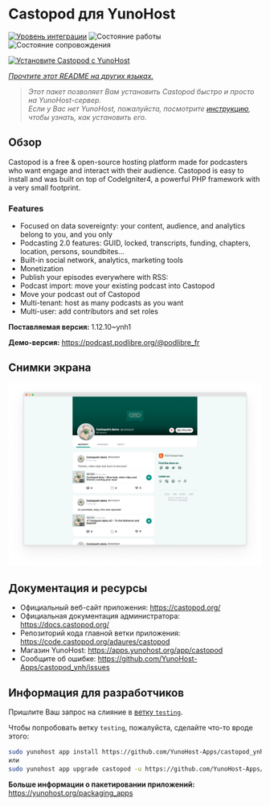 <!--
Важно: этот README был автоматически сгенерирован <https://github.com/YunoHost/apps/tree/master/tools/readme_generator>
Он НЕ ДОЛЖЕН редактироваться вручную.
-->

# Castopod для YunoHost

[![Уровень интеграции](https://dash.yunohost.org/integration/castopod.svg)](https://ci-apps.yunohost.org/ci/apps/castopod/) ![Состояние работы](https://ci-apps.yunohost.org/ci/badges/castopod.status.svg) ![Состояние сопровождения](https://ci-apps.yunohost.org/ci/badges/castopod.maintain.svg)

[![Установите Castopod с YunoHost](https://install-app.yunohost.org/install-with-yunohost.svg)](https://install-app.yunohost.org/?app=castopod)

*[Прочтите этот README на других языках.](./ALL_README.md)*

> *Этот пакет позволяет Вам установить Castopod быстро и просто на YunoHost-сервер.*  
> *Если у Вас нет YunoHost, пожалуйста, посмотрите [инструкцию](https://yunohost.org/install), чтобы узнать, как установить его.*

## Обзор

Castopod is a free & open-source hosting platform made for podcasters who want engage and interact with their audience.
Castopod is easy to install and was built on top of CodeIgniter4, a powerful PHP framework with a very small footprint.


### Features

- Focused on data sovereignty: your content, audience, and analytics belong to you, and you only
- Podcasting 2.0 features: GUID, locked, transcripts, funding, chapters, location, persons, soundbites…
- Built-in social network, analytics, marketing tools
- Monetization
- Publish your episodes everywhere with RSS:
- Podcast import: move your existing podcast into Castopod
- Move your podcast out of Castopod
- Multi-tenant: host as many podcasts as you want
- Multi-user: add contributors and set roles

**Поставляемая версия:** 1.12.10~ynh1

**Демо-версия:** <https://podcast.podlibre.org/@podlibre_fr>

## Снимки экрана

![Снимок экрана Castopod](./doc/screenshots/screenshot.png)

## Документация и ресурсы

- Официальный веб-сайт приложения: <https://castopod.org/>
- Официальная документация администратора: <https://docs.castopod.org/>
- Репозиторий кода главной ветки приложения: <https://code.castopod.org/adaures/castopod>
- Магазин YunoHost: <https://apps.yunohost.org/app/castopod>
- Сообщите об ошибке: <https://github.com/YunoHost-Apps/castopod_ynh/issues>

## Информация для разработчиков

Пришлите Ваш запрос на слияние в [ветку `testing`](https://github.com/YunoHost-Apps/castopod_ynh/tree/testing).

Чтобы попробовать ветку `testing`, пожалуйста, сделайте что-то вроде этого:

```bash
sudo yunohost app install https://github.com/YunoHost-Apps/castopod_ynh/tree/testing --debug
или
sudo yunohost app upgrade castopod -u https://github.com/YunoHost-Apps/castopod_ynh/tree/testing --debug
```

**Больше информации о пакетировании приложений:** <https://yunohost.org/packaging_apps>
